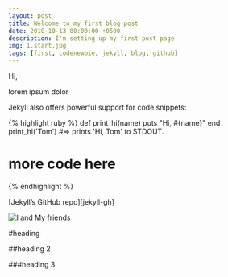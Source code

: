 ```yaml
---
layout: post
title: Welcome to my first blog post
date: 2018-10-13 00:00:00 +0500
description: I'm setting up my first post page
img: 1.start.jpg
tags: [first, codenewbie, jekyll, blog, github]
---
```


Hi,

lorem ipsum dolor

Jekyll also offers powerful support for code snippets:

{% highlight ruby %}
def print_hi(name)
  puts "Hi, #{name}"
end
print_hi('Tom')
#=> prints 'Hi, Tom' to STDOUT.
# more code here
{% endhighlight %}

[Jekyll’s GitHub repo][jekyll-gh]


![I and My friends]({{site.baseurl}}/assets/img/we-in-rest.jpg)

#heading

##heading 2

###heading 3